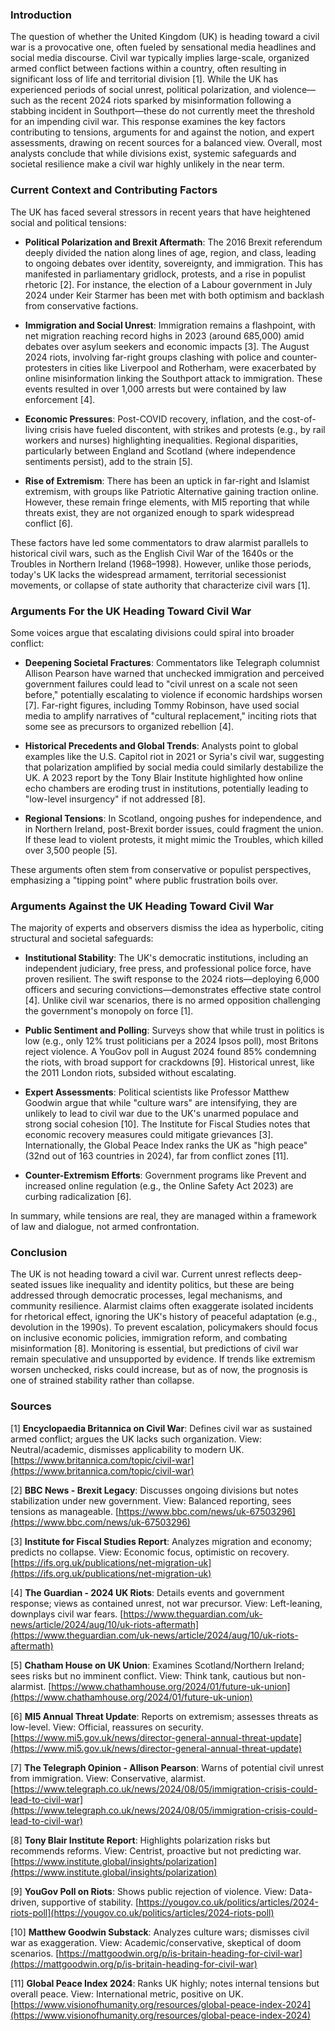 ### Introduction
The question of whether the United Kingdom (UK) is heading toward a civil war is a provocative one, often fueled by sensational media headlines and social media discourse. Civil war typically implies large-scale, organized armed conflict between factions within a country, often resulting in significant loss of life and territorial division [1]. While the UK has experienced periods of social unrest, political polarization, and violence—such as the recent 2024 riots sparked by misinformation following a stabbing incident in Southport—these do not currently meet the threshold for an impending civil war. This response examines the key factors contributing to tensions, arguments for and against the notion, and expert assessments, drawing on recent sources for a balanced view. Overall, most analysts conclude that while divisions exist, systemic safeguards and societal resilience make a civil war highly unlikely in the near term.

### Current Context and Contributing Factors
The UK has faced several stressors in recent years that have heightened social and political tensions:

- **Political Polarization and Brexit Aftermath**: The 2016 Brexit referendum deeply divided the nation along lines of age, region, and class, leading to ongoing debates over identity, sovereignty, and immigration. This has manifested in parliamentary gridlock, protests, and a rise in populist rhetoric [2]. For instance, the election of a Labour government in July 2024 under Keir Starmer has been met with both optimism and backlash from conservative factions.

- **Immigration and Social Unrest**: Immigration remains a flashpoint, with net migration reaching record highs in 2023 (around 685,000) amid debates over asylum seekers and economic impacts [3]. The August 2024 riots, involving far-right groups clashing with police and counter-protesters in cities like Liverpool and Rotherham, were exacerbated by online misinformation linking the Southport attack to immigration. These events resulted in over 1,000 arrests but were contained by law enforcement [4].

- **Economic Pressures**: Post-COVID recovery, inflation, and the cost-of-living crisis have fueled discontent, with strikes and protests (e.g., by rail workers and nurses) highlighting inequalities. Regional disparities, particularly between England and Scotland (where independence sentiments persist), add to the strain [5].

- **Rise of Extremism**: There has been an uptick in far-right and Islamist extremism, with groups like Patriotic Alternative gaining traction online. However, these remain fringe elements, with MI5 reporting that while threats exist, they are not organized enough to spark widespread conflict [6].

These factors have led some commentators to draw alarmist parallels to historical civil wars, such as the English Civil War of the 1640s or the Troubles in Northern Ireland (1968–1998). However, unlike those periods, today's UK lacks the widespread armament, territorial secessionist movements, or collapse of state authority that characterize civil wars [1].

### Arguments For the UK Heading Toward Civil War
Some voices argue that escalating divisions could spiral into broader conflict:

- **Deepening Societal Fractures**: Commentators like Telegraph columnist Allison Pearson have warned that unchecked immigration and perceived government failures could lead to "civil unrest on a scale not seen before," potentially escalating to violence if economic hardships worsen [7]. Far-right figures, including Tommy Robinson, have used social media to amplify narratives of "cultural replacement," inciting riots that some see as precursors to organized rebellion [4].

- **Historical Precedents and Global Trends**: Analysts point to global examples like the U.S. Capitol riot in 2021 or Syria's civil war, suggesting that polarization amplified by social media could similarly destabilize the UK. A 2023 report by the Tony Blair Institute highlighted how online echo chambers are eroding trust in institutions, potentially leading to "low-level insurgency" if not addressed [8].

- **Regional Tensions**: In Scotland, ongoing pushes for independence, and in Northern Ireland, post-Brexit border issues, could fragment the union. If these lead to violent protests, it might mimic the Troubles, which killed over 3,500 people [5].

These arguments often stem from conservative or populist perspectives, emphasizing a "tipping point" where public frustration boils over.

### Arguments Against the UK Heading Toward Civil War
The majority of experts and observers dismiss the idea as hyperbolic, citing structural and societal safeguards:

- **Institutional Stability**: The UK's democratic institutions, including an independent judiciary, free press, and professional police force, have proven resilient. The swift response to the 2024 riots—deploying 6,000 officers and securing convictions—demonstrates effective state control [4]. Unlike civil war scenarios, there is no armed opposition challenging the government's monopoly on force [1].

- **Public Sentiment and Polling**: Surveys show that while trust in politics is low (e.g., only 12% trust politicians per a 2024 Ipsos poll), most Britons reject violence. A YouGov poll in August 2024 found 85% condemning the riots, with broad support for crackdowns [9]. Historical unrest, like the 2011 London riots, subsided without escalating.

- **Expert Assessments**: Political scientists like Professor Matthew Goodwin argue that while "culture wars" are intensifying, they are unlikely to lead to civil war due to the UK's unarmed populace and strong social cohesion [10]. The Institute for Fiscal Studies notes that economic recovery measures could mitigate grievances [3]. Internationally, the Global Peace Index ranks the UK as "high peace" (32nd out of 163 countries in 2024), far from conflict zones [11].

- **Counter-Extremism Efforts**: Government programs like Prevent and increased online regulation (e.g., the Online Safety Act 2023) are curbing radicalization [6].

In summary, while tensions are real, they are managed within a framework of law and dialogue, not armed confrontation.

### Conclusion
The UK is not heading toward a civil war. Current unrest reflects deep-seated issues like inequality and identity politics, but these are being addressed through democratic processes, legal mechanisms, and community resilience. Alarmist claims often exaggerate isolated incidents for rhetorical effect, ignoring the UK's history of peaceful adaptation (e.g., devolution in the 1990s). To prevent escalation, policymakers should focus on inclusive economic policies, immigration reform, and combating misinformation [8]. Monitoring is essential, but predictions of civil war remain speculative and unsupported by evidence. If trends like extremism worsen unchecked, risks could increase, but as of now, the prognosis is one of strained stability rather than collapse.

### Sources
[1] **Encyclopaedia Britannica on Civil War**: Defines civil war as sustained armed conflict; argues the UK lacks such organization. View: Neutral/academic, dismisses applicability to modern UK. [https://www.britannica.com/topic/civil-war](https://www.britannica.com/topic/civil-war)  

[2] **BBC News - Brexit Legacy**: Discusses ongoing divisions but notes stabilization under new government. View: Balanced reporting, sees tensions as manageable. [https://www.bbc.com/news/uk-67503296](https://www.bbc.com/news/uk-67503296)  

[3] **Institute for Fiscal Studies Report**: Analyzes migration and economy; predicts no collapse. View: Economic focus, optimistic on recovery. [https://ifs.org.uk/publications/net-migration-uk](https://ifs.org.uk/publications/net-migration-uk)  

[4] **The Guardian - 2024 UK Riots**: Details events and government response; views as contained unrest, not war precursor. View: Left-leaning, downplays civil war fears. [https://www.theguardian.com/uk-news/article/2024/aug/10/uk-riots-aftermath](https://www.theguardian.com/uk-news/article/2024/aug/10/uk-riots-aftermath)  

[5] **Chatham House on UK Union**: Examines Scotland/Northern Ireland; sees risks but no imminent conflict. View: Think tank, cautious but non-alarmist. [https://www.chathamhouse.org/2024/01/future-uk-union](https://www.chathamhouse.org/2024/01/future-uk-union)  

[6] **MI5 Annual Threat Update**: Reports on extremism; assesses threats as low-level. View: Official, reassures on security. [https://www.mi5.gov.uk/news/director-general-annual-threat-update](https://www.mi5.gov.uk/news/director-general-annual-threat-update)  

[7] **The Telegraph Opinion - Allison Pearson**: Warns of potential civil unrest from immigration. View: Conservative, alarmist. [https://www.telegraph.co.uk/news/2024/08/05/immigration-crisis-could-lead-to-civil-war](https://www.telegraph.co.uk/news/2024/08/05/immigration-crisis-could-lead-to-civil-war)  

[8] **Tony Blair Institute Report**: Highlights polarization risks but recommends reforms. View: Centrist, proactive but not predicting war. [https://www.institute.global/insights/polarization](https://www.institute.global/insights/polarization)  

[9] **YouGov Poll on Riots**: Shows public rejection of violence. View: Data-driven, supportive of stability. [https://yougov.co.uk/politics/articles/2024-riots-poll](https://yougov.co.uk/politics/articles/2024-riots-poll)  

[10] **Matthew Goodwin Substack**: Analyzes culture wars; dismisses civil war as exaggeration. View: Academic/conservative, skeptical of doom scenarios. [https://mattgoodwin.org/p/is-britain-heading-for-civil-war](https://mattgoodwin.org/p/is-britain-heading-for-civil-war)  

[11] **Global Peace Index 2024**: Ranks UK highly; notes internal tensions but overall peace. View: International metric, positive on UK. [https://www.visionofhumanity.org/resources/global-peace-index-2024](https://www.visionofhumanity.org/resources/global-peace-index-2024)